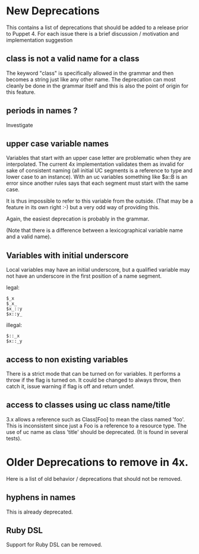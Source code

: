 New Deprecations
===
This contains a list of deprecations that should be added to a release prior to Puppet 4.
For each issue there is a brief discussion / motivation and implementation suggestion

class is not a valid name for a class
---
The keyword "class" is specifically allowed in the grammar and then becomes a string just
like any other name. The deprecation can most cleanly be done in the grammar itself and
this is also the point of origin for this feature.


periods in names ?
---
Investigate

upper case variable names
---
Variables that start with an upper case letter are problematic when they are interpolated.
The current 4x implementation validates them as invalid for sake of consistent naming (all initial
UC segments is a reference to type and lower case to an instance). With an uc variables something like $a::B is an error since another rules says that each segment must start with the same case. 

It is thus impossible to refer to this variable from the outside. (That may be a feature in its
own right :-) but a very odd way of providing this.

Again, the easiest deprecation is probably in the grammar.

(Note that there is a difference between a lexicographical variable name and a valid name).

Variables with initial underscore
---
Local variables may have an initial underscore, but a qualified variable may not have an underscore
in the first position of a name segment.

legal:

    $_x
    $_x_
    $x_::y
    $x::y_
    
illegal:

    $::_x
    $x::_y

access to non existing variables
---
There is a strict mode that can be turned on for variables. It performs a throw if the flag is turned on. It could be changed to always throw, then catch it, issue warning if flag is off and return undef.

access to classes using uc class name/title
---
3.x allows a reference such as Class[Foo] to mean the class named 'foo'. This is
inconsistent since just a Foo is a reference to a resource type. The use of uc name
as class 'title' should be deprecated. (It is found in several tests).

Older Deprecations to remove in 4x.
===
Here is a list of old behavior / deprecations that should not be removed.

hyphens in names
---
This is already deprecated.

Ruby DSL
---
Support for Ruby DSL can be removed.
